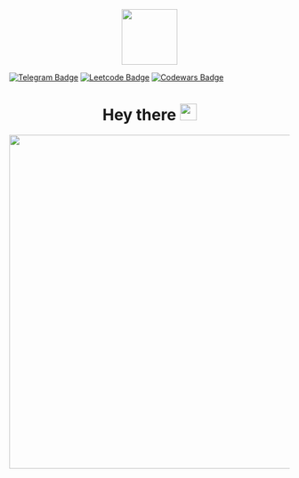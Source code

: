 <div align=center>
<img src="https://i.giphy.com/media/v1.Y2lkPTc5MGI3NjExeWk3NW03ZzhmbmpjdzFtcjNzcmJiZWU1YW55aHk4OHZyemRvOHVpbCZlcD12MV9pbnRlcm5hbF9naWZfYnlfaWQmY3Q9cw/b88QlTSTsj3bEHQyZf/giphy.gif" width=100>
</div>

[![Telegram Badge](https://img.shields.io/badge/Telegram-0088cc?logo=telegram&logoColor=white&style=for-the-badge)](https://t.me/yokkochka)
[![Leetcode Badge](https://img.shields.io/badge/Leetcode-1b2024?logo=leetcode&logoColor=d8963d&style=for-the-badge)](https://leetcode.com/u/Yokkochka/)
[![Codewars Badge](https://img.shields.io/badge/Codewars-b84b37?logo=codewars&logoColor=14191d&style=for-the-badge)](https://www.codewars.com/users/Yokkochka)


<h1 align=center>
  Hey there
  <img src="https://media.giphy.com/media/hvRJCLFzcasrR4ia7z/giphy.gif" width="30px"/>
</h1>

<div align=center>
<img src="https://i.giphy.com/media/v1.Y2lkPTc5MGI3NjExcWozNmE2enFpcGxuemplcnlnM2tvc3N0dHc0OWcxMDUzMWl1YWVhMyZlcD12MV9pbnRlcm5hbF9naWZfYnlfaWQmY3Q9Zw/LMcB8XospGZO8UQq87/giphy.gif" width=600/ >
</div>
